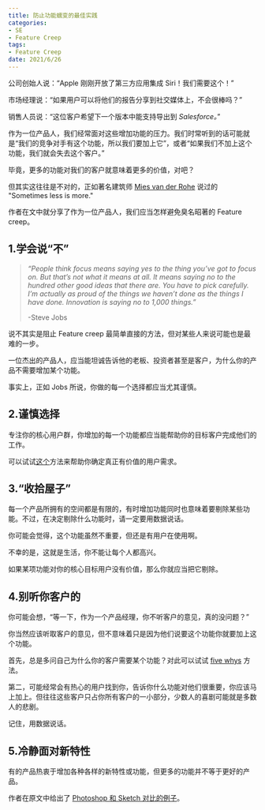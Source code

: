 ```yaml
---
title: 防止功能蠕变的最佳实践
categories:
- SE
- Feature Creep
tags:
- Feature Creep
date: 2021/6/26
---
```




公司创始人说：“Apple 刚刚开放了第三方应用集成 Siri！我们需要这个！”

市场经理说：“如果用户可以将他们的报告分享到社交媒体上，不会很棒吗？”

销售人员说：“这位客户希望下一个版本中能支持导出到 *Salesforce。*”

作为一位产品人，我们经常面对这些增加功能的压力。我们时常听到的话可能就是“我们的竞争对手有这个功能，所以我们要加上它”，或者“如果我们不加上这个功能，我们就会失去这个客户。”

毕竟，更多的功能对我们的客户就意味着更多的价值，对吧？

但其实这往往是不对的，正如著名建筑师 [Mies van der Rohe](https://zh.wikipedia.org/wiki/路德維希·密斯·凡德羅) 说过的 "Sometimes less is more."

作者在文中就分享了作为一位产品人，我们应当怎样避免臭名昭著的 Feature creep。

## 1.学会说“不”

> *“People think focus means saying yes to the thing you’ve got to focus on. But that’s not what it means at all. It means saying no to the hundred other good ideas that there are. You have to pick carefully. I’m actually as proud of the things we haven’t done as the things I have done. Innovation is saying no to 1,000 things.”*
>
> -Steve Jobs

说不其实是阻止 Feature creep 最简单直接的方法，但对某些人来说可能也是最难的一步。

一位杰出的产品人，应当能坦诚告诉他的老板、投资者甚至是客户，为什么你的产品不需要增加某个功能。

事实上，正如 Jobs 所说，你做的每一个选择都应当尤其谨慎。

## 2.谨慎选择

专注你的核心用户群，你增加的每一个功能都应当能帮助你的目标客户完成他们的工作。

可以试试[这个](https://medium.com/@zbigniewgecis/8-things-to-use-in-jobs-to-be-done-framework-for-product-development-4ae7c6f3c30b#.2b0qk7nqm)方法来帮助你确定真正有价值的用户需求。

## 3.“收拾屋子”

每一个产品所拥有的空间都是有限的，有时增加功能同时也意味着要剔除某些功能。不过，在决定剔除什么功能时，请一定要用数据说话。

你可能会觉得，这个功能虽然不重要，但还是有用户在使用啊。

不幸的是，这就是生活，你不能让每个人都高兴。

如果某项功能对你的核心目标用户没有价值，那么你就应当把它剔除。

## 4.别听你客户的

你可能会想，“等一下，作为一个产品经理，你不听客户的意见，真的没问题？”

你当然应该听取客户的意见，但不意味着只是因为他们说要这个功能你就要加上这个功能。



首先，总是多问自己为什么你的客户需要某个功能？对此可以试试 [five whys](https://www.mindtools.com/pages/article/newTMC_5W.htm) 方法。

第二，可能经常会有热心的用户找到你，告诉你什么功能对他们很重要，你应该马上加上。但往往这些客户只占你所有客户的一小部分，少数人的喜剧可能就是多数人的悲剧。

记住，用数据说话。

## 5.冷静面对新特性

有的产品热衷于增加各种各样的新特性或功能，但更多的功能并不等于更好的产品。

作者在原文中给出了 [Photoshop 和 Sketch 对比的例子](https://www.toptal.com/designers/adobe/sketch-vs-photoshop)。